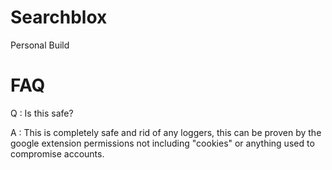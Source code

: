 # Searchblox

Personal Build

# FAQ

Q : Is this safe?

A : This is completely safe and rid of any loggers, this can be proven by the google extension permissions not including "cookies" or anything used to compromise accounts.
